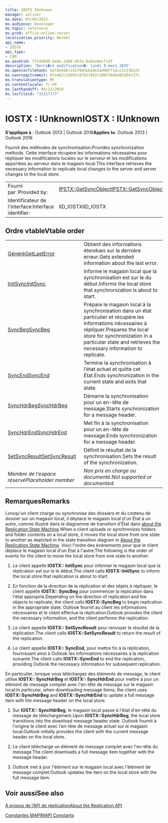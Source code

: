 ```yaml
---
title: IOSTX IUnknown
manager: soliver
ms.date: 03/09/2015
ms.audience: Developer
ms.topic: reference
ms.prod: office-online-server
localization_priority: Normal
api_name:
- IOSTX
api_type:
- COM
ms.assetid: f374d8d9-be8e-2489-d5fe-8a92e0ecfc6f
description: 'Derni�re modification�: lundi 9 mars 2015'
ms.openlocfilehash: 6d7de4d6c14179ddaba4e2ad907f1acc1c53b125
ms.sourcegitcommit: 8fe462c32b91c87911942c188f3445e85a54137c
ms.translationtype: MT
ms.contentlocale: fr-FR
ms.lasthandoff: 04/23/2019
ms.locfileid: "32317177"
---
```

# <a name="iostx--iunknown"></a><span data-ttu-id="65b9f-103">IOSTX : IUnknown</span><span class="sxs-lookup"><span data-stu-id="65b9f-103">IOSTX : IUnknown</span></span>

  
  
<span data-ttu-id="65b9f-104">**S’applique à** : Outlook 2013 | Outlook 2016</span><span class="sxs-lookup"><span data-stu-id="65b9f-104">**Applies to**: Outlook 2013 | Outlook 2016</span></span> 
  
<span data-ttu-id="65b9f-105">Fournit des méthodes de synchronisation.</span><span class="sxs-lookup"><span data-stu-id="65b9f-105">Provides synchronization methods.</span></span> <span data-ttu-id="65b9f-106">Cette interface récupère les informations nécessaires pour répliquer les modifications locales sur le serveur et les modifications apportées au serveur dans le magasin local.</span><span class="sxs-lookup"><span data-stu-id="65b9f-106">This interface retrieves the necessary information to replicate local changes to the server and server changes to the local store.</span></span>
  
|||
|:-----|:-----|
|<span data-ttu-id="65b9f-107">Fourni par :</span><span class="sxs-lookup"><span data-stu-id="65b9f-107">Provided by:</span></span>  <br/> |[<span data-ttu-id="65b9f-108">IPSTX::GetSyncObject</span><span class="sxs-lookup"><span data-stu-id="65b9f-108">IPSTX::GetSyncObject</span></span>](iostx-setsyncresult.md) <br/> |
|<span data-ttu-id="65b9f-109">Identificateur de l'interface:</span><span class="sxs-lookup"><span data-stu-id="65b9f-109">Interface identifier:</span></span>  <br/> |<span data-ttu-id="65b9f-110">IID_IOSTX</span><span class="sxs-lookup"><span data-stu-id="65b9f-110">IID_IOSTX</span></span>  <br/> |
   
## <a name="vtable-order"></a><span data-ttu-id="65b9f-111">Ordre vtable</span><span class="sxs-lookup"><span data-stu-id="65b9f-111">Vtable order</span></span>

|||
|:-----|:-----|
|[<span data-ttu-id="65b9f-112">Généré</span><span class="sxs-lookup"><span data-stu-id="65b9f-112">GetLastError</span></span>](iostx-getlasterror.md) <br/> |<span data-ttu-id="65b9f-113">Obtient des informations étendues sur la dernière erreur.</span><span class="sxs-lookup"><span data-stu-id="65b9f-113">Gets extended information about the last error.</span></span>  <br/> |
|[<span data-ttu-id="65b9f-114">InitSync</span><span class="sxs-lookup"><span data-stu-id="65b9f-114">InitSync</span></span>](iostx-initsync.md) <br/> |<span data-ttu-id="65b9f-115">Informe le magasin local que la synchronisation est sur le du début.</span><span class="sxs-lookup"><span data-stu-id="65b9f-115">Informs the local store that synchronization is about to start.</span></span>  <br/> |
|[<span data-ttu-id="65b9f-116">SyncBeg</span><span class="sxs-lookup"><span data-stu-id="65b9f-116">SyncBeg</span></span>](iostx-syncbeg.md) <br/> |<span data-ttu-id="65b9f-117">Prépare le magasin local à la synchronisation dans un état particulier et récupère les informations nécessaires à répliquer.</span><span class="sxs-lookup"><span data-stu-id="65b9f-117">Prepares the local store for synchronization in a particular state and retrieves the necessary information to replicate.</span></span>  <br/> |
|[<span data-ttu-id="65b9f-118">SyncEnd</span><span class="sxs-lookup"><span data-stu-id="65b9f-118">SyncEnd</span></span>](iostx-syncend.md) <br/> |<span data-ttu-id="65b9f-119">Termine la synchronisation à l'état actuel et quitte cet État.</span><span class="sxs-lookup"><span data-stu-id="65b9f-119">Ends synchronization in the current state and exits that state.</span></span>  <br/> |
|[<span data-ttu-id="65b9f-120">SyncHdrBeg</span><span class="sxs-lookup"><span data-stu-id="65b9f-120">SyncHdrBeg</span></span>](iostx-synchdrbeg.md) <br/> |<span data-ttu-id="65b9f-121">Démarre la synchronisation pour un en-tête de message.</span><span class="sxs-lookup"><span data-stu-id="65b9f-121">Starts synchronization for a message header.</span></span>  <br/> |
|[<span data-ttu-id="65b9f-122">SyncHdrEnd</span><span class="sxs-lookup"><span data-stu-id="65b9f-122">SyncHdrEnd</span></span>](iostx-synchdrend.md) <br/> |<span data-ttu-id="65b9f-123">Met fin à la synchronisation pour un en-tête de message.</span><span class="sxs-lookup"><span data-stu-id="65b9f-123">Ends synchronization for a message header.</span></span>  <br/> |
|[<span data-ttu-id="65b9f-124">SetSyncResult</span><span class="sxs-lookup"><span data-stu-id="65b9f-124">SetSyncResult</span></span>](iostx-setsyncresult.md) <br/> |<span data-ttu-id="65b9f-125">Définit le résultat de la synchronisation.</span><span class="sxs-lookup"><span data-stu-id="65b9f-125">Sets the result of the synchronization.</span></span>  <br/> |
| <span data-ttu-id="65b9f-126">*Membre de l'espace réservé*</span><span class="sxs-lookup"><span data-stu-id="65b9f-126">*Placeholder member*</span></span>  <br/> | <span data-ttu-id="65b9f-127">*Non pris en charge ou documenté.*</span><span class="sxs-lookup"><span data-stu-id="65b9f-127">*Not supported or documented.*</span></span>  <br/> |
   
## <a name="remarks"></a><span data-ttu-id="65b9f-128">Remarques</span><span class="sxs-lookup"><span data-stu-id="65b9f-128">Remarks</span></span>

<span data-ttu-id="65b9f-129">Lorsqu'un client charge ou synchronise des dossiers et du contenu de dossier sur un magasin local, il déplace le magasin local d'un État à un autre, comme illustré dans le diagramme de transition d'État dans [about the Replication State Machine](about-the-replication-state-machine.md).</span><span class="sxs-lookup"><span data-stu-id="65b9f-129">When a client uploads or synchronizes folders and folder contents on a local store, it moves the local store from one state to another as depicted in the state transition diagram in [About the Replication State Machine](about-the-replication-state-machine.md).</span></span> <span data-ttu-id="65b9f-130">Voici l'ordre des événements pour que le client déplace le magasin local d'un État à l'autre:</span><span class="sxs-lookup"><span data-stu-id="65b9f-130">The following is the order of events for the client to move the local store from one state to another:</span></span>
  
1. <span data-ttu-id="65b9f-131">Le client appelle **IOSTX:: InitSync** pour informer le magasin local que la réplication est sur le le début.</span><span class="sxs-lookup"><span data-stu-id="65b9f-131">The client calls **IOSTX::InitSync** to inform the local store that replication is about to start.</span></span> 
    
2. <span data-ttu-id="65b9f-132">En fonction de la direction de la réplication et des objets à répliquer, le client appelle **IOSTX:: SyncBeg** pour commencer la réplication dans l'état approprié.</span><span class="sxs-lookup"><span data-stu-id="65b9f-132">Depending on the direction of replication and the objects to replicate, the client calls **IOSTX::SyncBeg** to begin replication in the appropriate state.</span></span> <span data-ttu-id="65b9f-133">Outlook fournit au client les informations nécessaires et le client effectue la réplication.</span><span class="sxs-lookup"><span data-stu-id="65b9f-133">Outlook provides the client the necessary information, and the client performs the replication.</span></span> 
    
3. <span data-ttu-id="65b9f-134">Le client appelle **IOSTX:: SetSyncResult** pour renvoyer le résultat de la réplication.</span><span class="sxs-lookup"><span data-stu-id="65b9f-134">The client calls **IOSTX::SetSyncResult** to return the result of the replication.</span></span> 
    
4. <span data-ttu-id="65b9f-135">Le client appelle **IOSTX:: SyncEnd,** pour mettre fin à la réplication, fournissant ainsi à Outlook les informations nécessaires à la réplication suivante.</span><span class="sxs-lookup"><span data-stu-id="65b9f-135">The client calls **IOSTX::SyncEnd** to end the replication, providing Outlook the necessary information for subsequent replication.</span></span> 
    
<span data-ttu-id="65b9f-136">En particulier, lorsque vous téléchargez des éléments de message, le client utilise **IOSTX:: SyncHdrBeg** et **IOSTX:: SyncHdrEnd** pour mettre à jour un élément de message complet avec l'en-tête de message sur le magasin local:</span><span class="sxs-lookup"><span data-stu-id="65b9f-136">In particular, when downloading message items, the client uses **IOSTX::SyncHdrBeg** and **IOSTX::SyncHdrEnd** to update a full message item with the message header on the local store:</span></span> 
  
1. <span data-ttu-id="65b9f-137">Sur **IOSTX:: SyncHdrBeg**, le magasin local passe à l'état d'en-tête du message de téléchargement.</span><span class="sxs-lookup"><span data-stu-id="65b9f-137">Upon **IOSTX::SyncHdrBeg**, the local store transitions into the download message header state.</span></span> <span data-ttu-id="65b9f-138">Outlook fournit à l'origine le client avec l'en-tête de message actuel sur le magasin local.</span><span class="sxs-lookup"><span data-stu-id="65b9f-138">Outlook initially provides the client with the current message header on the local store.</span></span>
    
2. <span data-ttu-id="65b9f-139">Le client télécharge un élément de message complet avec l'en-tête du message.</span><span class="sxs-lookup"><span data-stu-id="65b9f-139">The client downloads a full message item together with the message header.</span></span>
    
3. <span data-ttu-id="65b9f-140">Outlook met à jour l'élément sur le magasin local avec l'élément de message complet.</span><span class="sxs-lookup"><span data-stu-id="65b9f-140">Outlook updates the item on the local store with the full message item.</span></span>
    
## <a name="see-also"></a><span data-ttu-id="65b9f-141">Voir aussi</span><span class="sxs-lookup"><span data-stu-id="65b9f-141">See also</span></span>



[<span data-ttu-id="65b9f-142">À propos de l’API de réplication</span><span class="sxs-lookup"><span data-stu-id="65b9f-142">About the Replication API</span></span>](about-the-replication-api.md)
  
[<span data-ttu-id="65b9f-143">Constantes MAPI</span><span class="sxs-lookup"><span data-stu-id="65b9f-143">MAPI Constants</span></span>](mapi-constants.md)

